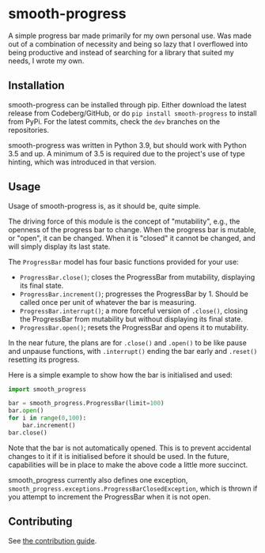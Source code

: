 # smooth-progress

A simple progress bar made primarily for my own personal use. Was made out of a combination of necessity and being so lazy that I overflowed into being productive and instead of searching for a library that suited my needs, I wrote my own.

## Installation

smooth-progress can be installed through pip. Either download the latest release from Codeberg/GitHub, or do `pip install smooth-progress` to install from PyPi. For the latest commits, check the `dev` branches on the repositories.

smooth-progress was written in Python 3.9, but should work with Python 3.5 and up. A minimum of 3.5 is required due to the project's use of type hinting, which was introduced in that version.

## Usage

Usage of smooth-progress is, as it should be, quite simple.

The driving force of this module is the concept of "mutability", e.g., the openness of the progress bar to change. When the progress bar is mutable, or "open", it can be changed. When it is "closed" it cannot be changed, and will simply display its last state.

The `ProgressBar` model has four basic functions provided for your use:

- `ProgressBar.close()`; closes the ProgressBar from mutability, displaying its final state.
- `ProgressBar.increment()`; progresses the ProgressBar by 1. Should be called once per unit of whatever the bar is measuring.
- `ProgressBar.interrupt()`; a more forceful version of `.close()`, closing the ProgressBar from mutability but without displaying its final state.
- `ProgressBar.open()`; resets the ProgressBar and opens it to mutability.

In the near future, the plans are for `.close()` and `.open()` to be like pause and unpause functions, with `.interrupt()` ending the bar early and `.reset()` resetting its progress.

Here is a simple example to show how the bar is initialised and used:

```py
import smooth_progress

bar = smooth_progress.ProgressBar(limit=100)
bar.open()
for i in range(0,100):
    bar.increment()
bar.close()
```

Note that the bar is not automatically opened. This is to prevent accidental changes to it if it is initialised before it should be used. In the future, capabilities will be in place to make the above code a little more succinct.

smooth_progress currently also defines one exception, `smooth_progress.exceptions.ProgressBarClosedException`, 
 which is thrown if you attempt to increment the ProgressBar when it is not open.

## Contributing

See [the contribution guide](https://codeberg.org/MurdoMaclachlan/smooth_progress/wiki/Contribution-Guide).
